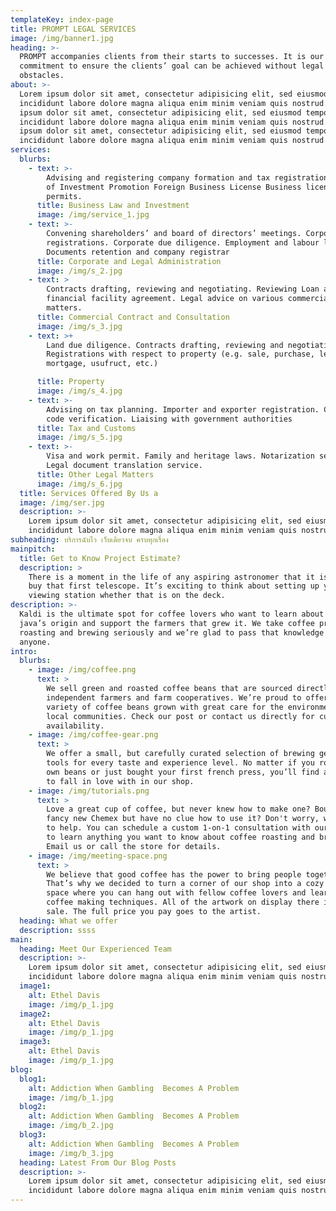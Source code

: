 ```yaml
---
templateKey: index-page
title: PROMPT LEGAL SERVICES
image: /img/banner1.jpg
heading: >-
  PROMPT accompanies clients from their starts to successes. It is our
  commitment to ensure the clients’ goal can be achieved without legal
  obstacles.
about: >-
  Lorem ipsum dolor sit amet, consectetur adipisicing elit, sed eiusmod tempor
  incididunt labore dolore magna aliqua enim minim veniam quis nostrud. Lorem
  ipsum dolor sit amet, consectetur adipisicing elit, sed eiusmod tempor
  incididunt labore dolore magna aliqua enim minim veniam quis nostrud. Lorem
  ipsum dolor sit amet, consectetur adipisicing elit, sed eiusmod tempor
  incididunt labore dolore magna aliqua enim minim veniam quis nostrud.
services:
  blurbs:
    - text: >-
        Advising and registering company formation and tax registrations. Board
        of Investment Promotion Foreign Business License Business licenses and
        permits.
      title: Business Law and Investment
      image: /img/service_1.jpg
    - text: >-
        Convening shareholders’ and board of directors’ meetings. Corporate
        registrations. Corporate due diligence. Employment and labour law.
        Documents retention and company registrar
      title: Corporate and Legal Administration
      image: /img/s_2.jpg
    - text: >
        Contracts drafting, reviewing and negotiating. Reviewing Loan and other
        financial facility agreement. Legal advice on various commercial
        matters.
      title: Commercial Contract and Consultation
      image: /img/s_3.jpg
    - text: >+
        Land due diligence. Contracts drafting, reviewing and negotiating.
        Registrations with respect to property (e.g. sale, purchase, lease,
        mortgage, usufruct, etc.)

      title: Property
      image: /img/s_4.jpg
    - text: >-
        Advising on tax planning. Importer and exporter registration. Customs HS
        code verification. Liaising with government authorities
      title: Tax and Customs
      image: /img/s_5.jpg
    - text: >-
        Visa and work permit. Family and heritage laws. Notarization services.
        Legal document translation service.
      title: Other Legal Matters
      image: /img/s_6.jpg
  title: Services Offered By Us a
  image: /img/ser.jpg
  description: >-
    Lorem ipsum dolor sit amet, consectetur adipisicing elit, sed eiusmod tempor
    incididunt labore dolore magna aliqua enim minim veniam quis nostrud.
subheading: บริการฉับไว เว็บเดียวจบ ครบทุกเรื่อง
mainpitch:
  title: Get to Know Project Estimate?
  description: >
    There is a moment in the life of any aspiring astronomer that it is time to
    buy that first telescope. It’s exciting to think about setting up your own
    viewing station whether that is on the deck.
description: >-
  Kaldi is the ultimate spot for coffee lovers who want to learn about their
  java’s origin and support the farmers that grew it. We take coffee production,
  roasting and brewing seriously and we’re glad to pass that knowledge to
  anyone.
intro:
  blurbs:
    - image: /img/coffee.png
      text: >
        We sell green and roasted coffee beans that are sourced directly from
        independent farmers and farm cooperatives. We’re proud to offer a
        variety of coffee beans grown with great care for the environment and
        local communities. Check our post or contact us directly for current
        availability.
    - image: /img/coffee-gear.png
      text: >
        We offer a small, but carefully curated selection of brewing gear and
        tools for every taste and experience level. No matter if you roast your
        own beans or just bought your first french press, you’ll find a gadget
        to fall in love with in our shop.
    - image: /img/tutorials.png
      text: >
        Love a great cup of coffee, but never knew how to make one? Bought a
        fancy new Chemex but have no clue how to use it? Don't worry, we’re here
        to help. You can schedule a custom 1-on-1 consultation with our baristas
        to learn anything you want to know about coffee roasting and brewing.
        Email us or call the store for details.
    - image: /img/meeting-space.png
      text: >
        We believe that good coffee has the power to bring people together.
        That’s why we decided to turn a corner of our shop into a cozy meeting
        space where you can hang out with fellow coffee lovers and learn about
        coffee making techniques. All of the artwork on display there is for
        sale. The full price you pay goes to the artist.
  heading: What we offer
  description: ssss
main:
  heading: Meet Our Experienced Team
  description: >-
    Lorem ipsum dolor sit amet, consectetur adipisicing elit, sed eiusmod tempor
    incididunt labore dolore magna aliqua enim minim veniam quis nostrud.
  image1:
    alt: Ethel Davis
    image: /img/p_1.jpg
  image2:
    alt: Ethel Davis
    image: /img/p_1.jpg
  image3:
    alt: Ethel Davis
    image: /img/p_1.jpg
blog:
  blog1:
    alt: Addiction When Gambling  Becomes A Problem
    image: /img/b_1.jpg
  blog2:
    alt: Addiction When Gambling  Becomes A Problem
    image: /img/b_2.jpg
  blog3:
    alt: Addiction When Gambling  Becomes A Problem
    image: /img/b_3.jpg
  heading: Latest From Our Blog Posts
  description: >-
    Lorem ipsum dolor sit amet, consectetur adipisicing elit, sed eiusmod tempor
    incididunt labore dolore magna aliqua enim minim veniam quis nostrud.
---
```


